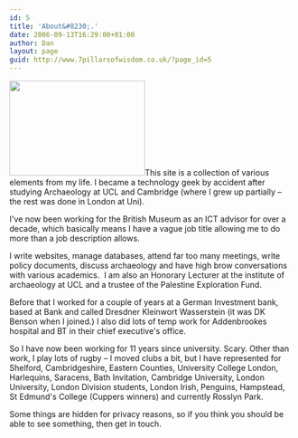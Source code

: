 ```yaml
---
id: 5
title: 'About&#8230;.'
date: 2006-09-13T16:29:00+01:00
author: Dan
layout: page
guid: http://www.7pillarsofwisdom.co.uk/?page_id=5
---
```

<img class="alignright" alt="" src="http://farm4.static.flickr.com/3409/4638746410_0ebc56ae18_m.jpg" width="240" height="168" />This site is a collection of various elements from my life. I became a technology geek by accident after studying Archaeology at UCL and Cambridge (where I grew up partially &#8211; the rest was done in London at Uni).

I've now been working for the British Museum as an ICT advisor for over a decade, which basically means I have a vague job title allowing me to do more than a job description allows.

I write websites, manage databases, attend far too many meetings, write policy documents, discuss archaeology and have high brow conversations with various academics.  I am also an Honorary Lecturer at the institute of archaeology at UCL and a trustee of the Palestine Exploration Fund.

Before that I worked for a couple of years at a German Investment bank, based at Bank and called Dresdner Kleinwort Wasserstein (it was DK Benson when I joined.) I also did lots of temp work for Addenbrookes hospital and BT in their chief executive's office.

So I have now been working for 11 years since university. Scary. Other than work, I play lots of rugby &#8211; I moved clubs a bit, but I have represented for Shelford, Cambridgeshire, Eastern Counties, University College London, Harlequins, Saracens, Bath Invitation, Cambridge University, London University, London Division students, London Irish, Penguins, Hampstead, St Edmund's College (Cuppers winners) and currently Rosslyn Park.

Some things are hidden for privacy reasons, so if you think you should be able to see something, then get in touch.